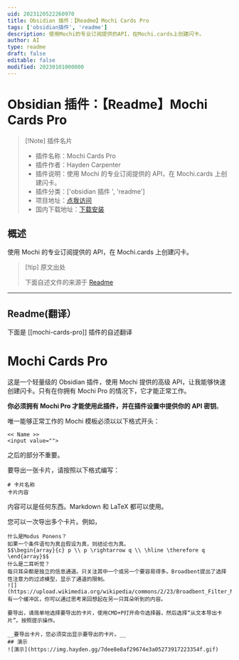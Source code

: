 ```yaml
---
uid: 2023120522260970
title: Obsidian 插件：【Readme】Mochi Cards Pro
tags: ['obsidian插件', 'readme']
description: 使用Mochi的专业订阅提供的API，在Mochi.cards上创建闪卡。
author: AI
type: readme
draft: false
editable: false
modified: 20230101000000
---
```


# Obsidian 插件：【Readme】Mochi Cards Pro

> [!Note] 插件名片
> - 插件名称：Mochi Cards Pro
> - 插件作者：Hayden Carpenter
> - 插件说明：使用 Mochi 的专业订阅提供的 API，在 Mochi.cards 上创建闪卡。
> - 插件分类：['obsidian 插件 ', 'readme']
> - 项目地址：[点我访问](https://github.com/xHayden/obsidian-mochi-cards-pro)
> - 国内下载地址：[下载安装](https://pkmer.cn/products/plugin/pluginMarket/?mochi-cards-pro)

## 概述

使用 Mochi 的专业订阅提供的 API，在 Mochi.cards 上创建闪卡。

> [!tip] 原文出处
>
>下面自述文件的来源于 [Readme](https://ghproxy.net/https://raw.githubusercontent.com/xHayden/obsidian-mochi-cards-pro/master/README.md)
>

---

## Readme(翻译）

下面是 [[mochi-cards-pro]] 插件的自述翻译

# Mochi Cards Pro

这是一个轻量级的 Obsidian 插件，使用 Mochi 提供的高级 API，让我能够快速创建闪卡。只有在你拥有 Mochi Pro 的情况下，它才能正常工作。

__你必须拥有 Mochi Pro 才能使用此插件，并在插件设置中提供你的 API 密钥__。

唯一能够正常工作的 Mochi 模板必须以以下格式开头：

```
<< Name >> 
<input value="">
```

之后的部分不重要。

要导出一张卡片，请按照以下格式编写：

```
# 卡片名称
卡片内容
```

内容可以是任何东西。Markdown 和 LaTeX 都可以使用。

您可以一次导出多个卡片。例如，

```
什么是Modus Ponens？
如果一个条件语句为真且假设为真，则结论也为真。
$$\begin{array}{c} p \\ p \rightarrow q \\ \hline \therefore q \end{array}$$
什么是二耳听觉？
每只耳朵都是独立的信息通道。只关注其中一个或另一个要容易得多。Broadbent提出了选择性注意力的过滤模型，显示了通道的限制。
![](https://upload.wikimedia.org/wikipedia/commons/2/23/Broadbent_Filter_Model.jpg)
有一个缓冲区，你可以通过思考来回想起在另一只耳朵听到的内容。

要导出，请简单地选择要导出的卡片，使用CMD+P打开命令选择器，然后选择“从文本导出卡片”。按照提示操作。

__要导出卡片，您必须突出显示要导出的卡片。__
## 演示
![演示](https://img.hayden.gg/7dee8e8af29674e3a05273917223354f.gif)



